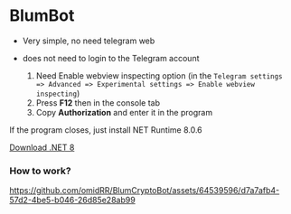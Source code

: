 # BlumBot

+ Very simple, no need telegram web
+ does not need to login to the Telegram account

  1. Need Enable webview inspecting option (in the `Telegram settings => Advanced => Experimental settings => Enable webview inspecting`)
  2. Press **F12** then in the console tab
  3. Copy **Authorization** and enter it in the program

If the program closes, just install NET Runtime 8.0.6

[Download .NET 8](https://dotnet.microsoft.com/en-us/download/dotnet/8.0)

### How to work?


https://github.com/omidRR/BlumCryptoBot/assets/64539596/d7a7afb4-57d2-4be5-b046-26d85e28ab99

